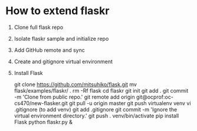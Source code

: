 How to extend flaskr
====================

1. Clone full flask repo
2. Isolate flaskr sample and initialize repo
3. Add GitHub remote and sync
4. Create and gitignore virtual environment
5. Install Flask


    git clone https://github.com/mitsuhiko/flask.git
    mv flask/examples/flaskr/ .
    rm -Rf flask
    cd flaskr
    git init
    git add .
    git commit -m 'Clone from public repo.'
    git remote add origin git@ocprof:oc-cs470/new-flasker.git
    git pull -u origin master
    git push
    virtualenv venv
    vi .gitignore (to add venv)
    git add .gitignore
    git commit -m 'Ignore the virtual environment directory.'
    git push
    . venv/bin/activate
    pip install Flask
    python flaskr.py &
